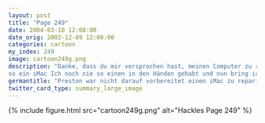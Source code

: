 ```yaml
---
layout: post
title: "Page 249"
date: 2004-03-10 12:00:00
date_orig: 2002-12-09 12:00:00
categories: cartoon
my_index: 249
image: cartoon249g.png
description: "Danke, dass du mir versprochen hast, meinen Computer zu reparieren Ja, sicher, Mortimer Scheiße Es ist 
so ein iMac Ich noch nie so einen in den Händen gehabt und nun bring ich alles durcheinander Was soll ich tun Mort schaut doch zu mir auf Hier, ich hab deinen Computer repariert und tragbarer gemacht Das sieht aus wie ein GameBoy Tut er nicht Preston"
germantitle: "Preston war nicht darauf vorbereitet einen iMac zu reparieren"
twitter_card_type: summary_large_image
---
```


{% include figure.html src="cartoon249g.png" alt="Hackles Page 249"  %}
